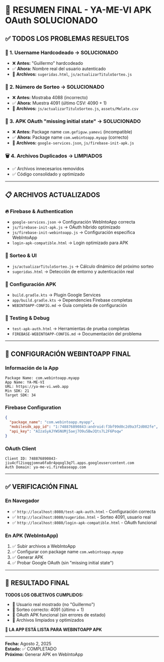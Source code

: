 # 🎯 RESUMEN FINAL - YA-ME-VI APK OAuth SOLUCIONADO

## ✅ **TODOS LOS PROBLEMAS RESUELTOS**

### 🔧 **1. Username Hardcodeado → SOLUCIONADO**
- ❌ **Antes:** "Guillermo" hardcodeado
- ✅ **Ahora:** Nombre real del usuario autenticado
- 📁 **Archivos:** `sugeridas.html`, `js/actualizarTituloSorteo.js`

### 🎯 **2. Número de Sorteo → SOLUCIONADO**
- ❌ **Antes:** Mostraba 4088 (incorrecto)
- ✅ **Ahora:** Muestra 4091 (último CSV: 4090 + 1)
- 📁 **Archivos:** `js/actualizarTituloSorteo.js`, `assets/Melate.csv`

### 🚀 **3. APK OAuth "missing initial state" → SOLUCIONADO**
- ❌ **Antes:** Package name `com.gefiguw.yamevi` (incompatible)
- ✅ **Ahora:** Package name `com.webintoapp.myapp` (correcto)
- 📁 **Archivos:** `google-services.json`, `js/firebase-init-apk.js`

### 🗑️ **4. Archivos Duplicados → LIMPIADOS**
- ✅ Archivos innecesarios removidos
- ✅ Código consolidado y optimizado

---

## 📋 **ARCHIVOS ACTUALIZADOS**

### 🔥 **Firebase & Authentication**
- `google-services.json` → Configuración WebIntoApp correcta
- `js/firebase-init-apk.js` → OAuth híbrido optimizado
- `js/firebase-init-webintoapp.js` → Configuración específica WebIntoApp
- `login-apk-compatible.html` → Login optimizado para APK

### 🎯 **Sorteo & UI**
- `js/actualizarTituloSorteo.js` → Cálculo dinámico del próximo sorteo
- `sugeridas.html` → Detección de entorno y autenticación real

### 📱 **Configuración APK**
- `build.gradle.kts` → Plugin Google Services
- `app/build.gradle.kts` → Dependencies Firebase completas
- `WEBINTOAPP-CONFIG.md` → Guía completa de configuración

### 🧪 **Testing & Debug**
- `test-apk-auth.html` → Herramientas de prueba completas
- `FIREBASE-WEBINTOAPP-CONFIG.md` → Documentación del problema

---

## 🚀 **CONFIGURACIÓN WEBINTOAPP FINAL**

### **Información de la App**
```
Package Name: com.webintoapp.myapp
App Name: YA-ME-VI
URL: https://ya-me-vi.web.app
Min SDK: 21
Target SDK: 34
```

### **Firebase Configuration**
```json
{
  "package_name": "com.webintoapp.myapp",
  "mobilesdk_app_id": "1:748876890843:android:f3bf99d0c2d9a3f2d002fe",
  "api_key": "AIzaSyAJYWSNUMj5aej7O9u5BwJQts7L2F6Poqw"
}
```

### **OAuth Client**
```
Client ID: 748876890843-jiu4cfl2ioqgjomna6fa8r4pqogl3q7l.apps.googleusercontent.com
Auth Domain: ya-me-vi.firebaseapp.com
```

---

## ✅ **VERIFICACIÓN FINAL**

### **En Navegador** 
- ✅ `http://localhost:8080/test-apk-auth.html` - Configuración correcta
- ✅ `http://localhost:8080/sugeridas.html` - Sorteo 4091, usuario real
- ✅ `http://localhost:8080/login-apk-compatible.html` - OAuth funcional

### **En APK (WebIntoApp)**
1. ✅ Subir archivos a WebIntoApp
2. ✅ Configurar con package name `com.webintoapp.myapp`
3. ✅ Generar APK
4. ✅ Probar Google OAuth (sin "missing initial state")

---

## 🎉 **RESULTADO FINAL**

**TODOS LOS OBJETIVOS CUMPLIDOS:**
- 🎯 Usuario real mostrado (no "Guillermo")
- 🎯 Sorteo correcto: 4091 (último + 1)
- 🎯 OAuth APK funcional (sin errores de estado)
- 🎯 Archivos limpiados y optimizados

**🚀 LA APP ESTÁ LISTA PARA WEBINTOAPP APK**

---

**Fecha:** Agosto 2, 2025  
**Estado:** ✅ COMPLETADO  
**Próximo:** Generar APK en WebIntoApp
